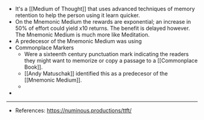 - It's a [[Medium of Thought]] that uses advanced techniques of memory retention to help the person using it learn quicker.
- On the Mnemonic Medium the rewards are exponential; an increase in 50% of effort could yield x10 returns. The benefit is delayed however. The Mnemonic Medium is much more like Meditation.
- A predecesor of the Mnemonic Medium was using
- Commonplace Markers
	- Were a sixteenth century punctuation mark indicating the readers they might want to memorize or copy a passage to a [[Commonplace Book]].
	- [[Andy Matuschak]] identified this as a predecesor of the [[Mnemonic Medium]].
	-
-
- ---
- References: https://numinous.productions/ttft/
